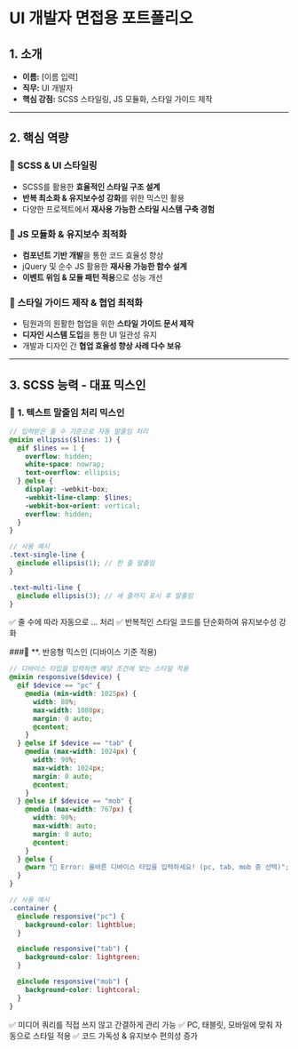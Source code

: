 # UI 개발자 면접용 포트폴리오

## **1. 소개**
- **이름:** [이름 입력]
- **직무:** UI 개발자
- **핵심 강점:** SCSS 스타일링, JS 모듈화, 스타일 가이드 제작

---

## **2. 핵심 역량**

### 🎯 **SCSS & UI 스타일링**
- SCSS를 활용한 **효율적인 스타일 구조 설계**
- **반복 최소화 & 유지보수성 강화**를 위한 믹스인 활용
- 다양한 프로젝트에서 **재사용 가능한 스타일 시스템 구축 경험**

### 🎯 **JS 모듈화 & 유지보수 최적화**
- **컴포넌트 기반 개발**을 통한 코드 효율성 향상
- jQuery 및 순수 JS 활용한 **재사용 가능한 함수 설계**
- **이벤트 위임 & 모듈 패턴 적용**으로 성능 개선

### 🎯 **스타일 가이드 제작 & 협업 최적화**
- 팀원과의 원활한 협업을 위한 **스타일 가이드 문서 제작**
- **디자인 시스템 도입**을 통한 UI 일관성 유지
- 개발과 디자인 간 **협업 효율성 향상 사례 다수 보유**

---

## **3. SCSS 능력 - 대표 믹스인**

### 🔹 **1. 텍스트 말줄임 처리 믹스인**
```scss
// 입력받은 줄 수 기준으로 자동 말줄임 처리
@mixin ellipsis($lines: 1) {
  @if $lines == 1 {
    overflow: hidden;
    white-space: nowrap;
    text-overflow: ellipsis;
  } @else {
    display: -webkit-box;
    -webkit-line-clamp: $lines;
    -webkit-box-orient: vertical;
    overflow: hidden;
  }
}

// 사용 예시
.text-single-line {
  @include ellipsis(1); // 한 줄 말줄임
}

.text-multi-line {
  @include ellipsis(3); // 세 줄까지 표시 후 말줄임
}
```
✅ 줄 수에 따라 자동으로 ... 처리
✅ 반복적인 스타일 코드를 단순화하여 유지보수성 강화


###🔹 **. 반응형 믹스인 (디바이스 기준 적용)
```scss
// 디바이스 타입을 입력하면 해당 조건에 맞는 스타일 적용
@mixin responsive($device) {
  @if $device == "pc" {
    @media (min-width: 1025px) {
      width: 80%;
      max-width: 1080px;
      margin: 0 auto;
      @content;
    }
  } @else if $device == "tab" {
    @media (max-width: 1024px) {
      width: 90%;
      max-width: 1024px;
      margin: 0 auto;
      @content;
    }
  } @else if $device == "mob" {
    @media (max-width: 767px) {
      width: 90%;
      max-width: auto;
      margin: 0 auto;
      @content;
    }
  } @else {
    @warn "🚨 Error: 올바른 디바이스 타입을 입력하세요! (pc, tab, mob 중 선택)";
  }
}

// 사용 예시
.container {
  @include responsive("pc") {
    background-color: lightblue;
  }

  @include responsive("tab") {
    background-color: lightgreen;
  }

  @include responsive("mob") {
    background-color: lightcoral;
  }
}
```
✅ 미디어 쿼리를 직접 쓰지 않고 간결하게 관리 가능
✅ PC, 태블릿, 모바일에 맞춰 자동으로 스타일 적용
✅ 코드 가독성 & 유지보수 편의성 증가



